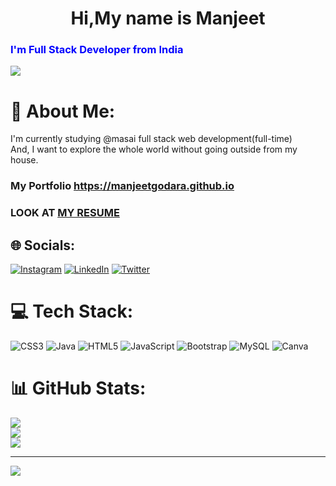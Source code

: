 <h1 style="text-align:center">Hi,My name is Manjeet</h1>
<h3 style="color:blue">I'm Full Stack Developer from India</h3>
<div>
  <img src="https://marketplace.canva.com/EAE2cQaUHVA/1/0/1600w/canva-black-minimal-motivation-quote-linkedin-banner-HoRi-2buBWk.jpg">
</div>  


# 💫 About Me:
I'm currently studying @masai full stack web development(full-time)<br>And, I want to explore the whole world without going outside from my house. 
<h3> My Portfolio <a href="https://manjeetgodara.github.io/" target="_blank"> https://manjeetgodara.github.io</a></h3>
<h3>LOOK AT <a href="https://drive.google.com/file/d/1eHJJwqF6on29PEjoGpFzp-23r3FfitUi/view?usp=share_link" target="_blank">MY RESUME</a></h3>

## 🌐 Socials:
[![Instagram](https://img.shields.io/badge/Instagram-%23E4405F.svg?logo=Instagram&logoColor=white)](https://instagram.com/godara_manjeet) [![LinkedIn](https://img.shields.io/badge/LinkedIn-%230077B5.svg?logo=linkedin&logoColor=white)](https://linkedin.com/in/manjeet-444a611a0) [![Twitter](https://img.shields.io/badge/Twitter-%231DA1F2.svg?logo=Twitter&logoColor=white)](https://twitter.com/Mechguy369) 

# 💻 Tech Stack:
![CSS3](https://img.shields.io/badge/css3-%231572B6.svg?style=for-the-badge&logo=css3&logoColor=white) ![Java](https://img.shields.io/badge/java-%23ED8B00.svg?style=for-the-badge&logo=java&logoColor=white) ![HTML5](https://img.shields.io/badge/html5-%23E34F26.svg?style=for-the-badge&logo=html5&logoColor=white) ![JavaScript](https://img.shields.io/badge/javascript-%23323330.svg?style=for-the-badge&logo=javascript&logoColor=%23F7DF1E) ![Bootstrap](https://img.shields.io/badge/bootstrap-%23563D7C.svg?style=for-the-badge&logo=bootstrap&logoColor=white) ![MySQL](https://img.shields.io/badge/mysql-%2300f.svg?style=for-the-badge&logo=mysql&logoColor=white) ![Canva](https://img.shields.io/badge/Canva-%2300C4CC.svg?style=for-the-badge&logo=Canva&logoColor=white)
# 📊 GitHub Stats:
![](https://github-readme-stats.vercel.app/api?username=manjeetgodara&theme=dark&hide_border=false&include_all_commits=true&count_private=false)<br/>
![](https://github-readme-streak-stats.herokuapp.com/?user=manjeetgodara&theme=dark&hide_border=false)<br/>
![](https://github-readme-stats.vercel.app/api/top-langs/?username=manjeetgodara&theme=dark&hide_border=false&include_all_commits=true&count_private=false&layout=compact)

<!-- ## 🐦 Latest Tweet
[![](https://gtce.itsvg.in/api?username=Mechguy369)](https://github.com/VishwaGauravIn/github-twitter-card-embed) -->

---
[![](https://visitcount.itsvg.in/api?id=manjeetgodara&icon=0&color=0)](https://visitcount.itsvg.in)

<!-- Proudly created with GPRM ( https://gprm.itsvg.in ) -->
